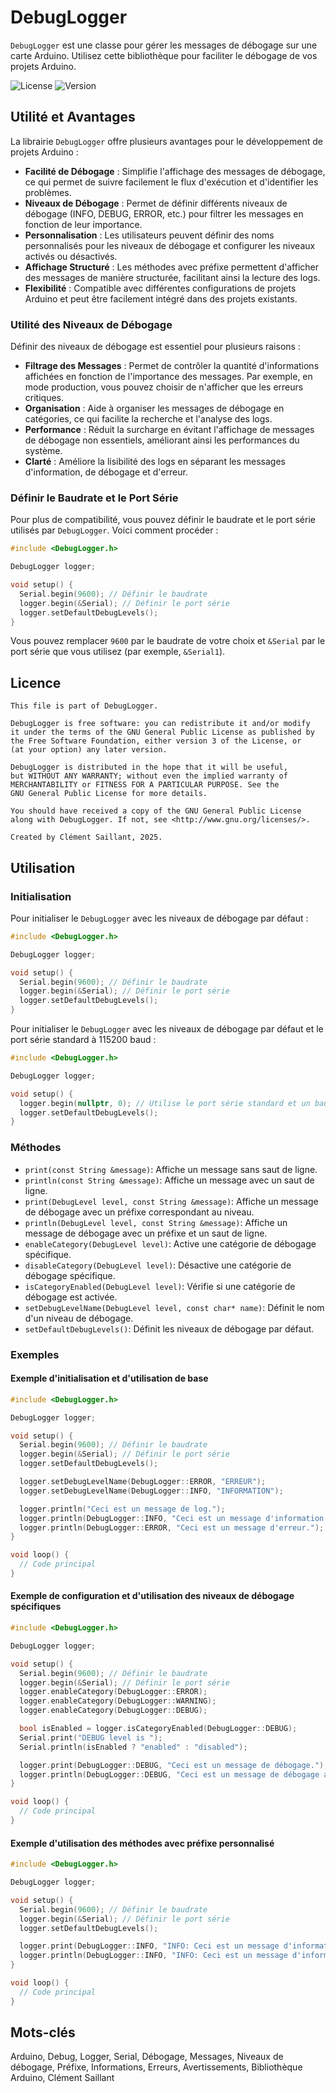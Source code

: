 # DebugLogger

`DebugLogger` est une classe pour gérer les messages de débogage sur une carte Arduino. Utilisez cette bibliothèque pour faciliter le débogage de vos projets Arduino.

![License](https://img.shields.io/badge/license-GPLv3-blue.svg)
![Version](https://img.shields.io/badge/version-1.0.0-brightgreen.svg)

## Utilité et Avantages

La librairie `DebugLogger` offre plusieurs avantages pour le développement de projets Arduino :

- **Facilité de Débogage** : Simplifie l'affichage des messages de débogage, ce qui permet de suivre facilement le flux d'exécution et d'identifier les problèmes.
- **Niveaux de Débogage** : Permet de définir différents niveaux de débogage (INFO, DEBUG, ERROR, etc.) pour filtrer les messages en fonction de leur importance.
- **Personnalisation** : Les utilisateurs peuvent définir des noms personnalisés pour les niveaux de débogage et configurer les niveaux activés ou désactivés.
- **Affichage Structuré** : Les méthodes avec préfixe permettent d'afficher des messages de manière structurée, facilitant ainsi la lecture des logs.
- **Flexibilité** : Compatible avec différentes configurations de projets Arduino et peut être facilement intégré dans des projets existants.

### Utilité des Niveaux de Débogage

Définir des niveaux de débogage est essentiel pour plusieurs raisons :

- **Filtrage des Messages** : Permet de contrôler la quantité d'informations affichées en fonction de l'importance des messages. Par exemple, en mode production, vous pouvez choisir de n'afficher que les erreurs critiques.
- **Organisation** : Aide à organiser les messages de débogage en catégories, ce qui facilite la recherche et l'analyse des logs.
- **Performance** : Réduit la surcharge en évitant l'affichage de messages de débogage non essentiels, améliorant ainsi les performances du système.
- **Clarté** : Améliore la lisibilité des logs en séparant les messages d'information, de débogage et d'erreur.

### Définir le Baudrate et le Port Série

Pour plus de compatibilité, vous pouvez définir le baudrate et le port série utilisés par `DebugLogger`. Voici comment procéder :

```cpp
#include <DebugLogger.h>

DebugLogger logger;

void setup() {
  Serial.begin(9600); // Définir le baudrate
  logger.begin(&Serial); // Définir le port série
  logger.setDefaultDebugLevels();
}
```

Vous pouvez remplacer `9600` par le baudrate de votre choix et `&Serial` par le port série que vous utilisez (par exemple, `&Serial1`).

## Licence

```plaintext
This file is part of DebugLogger.

DebugLogger is free software: you can redistribute it and/or modify
it under the terms of the GNU General Public License as published by
the Free Software Foundation, either version 3 of the License, or
(at your option) any later version.

DebugLogger is distributed in the hope that it will be useful,
but WITHOUT ANY WARRANTY; without even the implied warranty of
MERCHANTABILITY or FITNESS FOR A PARTICULAR PURPOSE. See the
GNU General Public License for more details.

You should have received a copy of the GNU General Public License
along with DebugLogger. If not, see <http://www.gnu.org/licenses/>.

Created by Clément Saillant, 2025.
```

## Utilisation

### Initialisation

Pour initialiser le `DebugLogger` avec les niveaux de débogage par défaut :

```cpp
#include <DebugLogger.h>

DebugLogger logger;

void setup() {
  Serial.begin(9600); // Définir le baudrate
  logger.begin(&Serial); // Définir le port série
  logger.setDefaultDebugLevels();
}
```

Pour initialiser le `DebugLogger` avec les niveaux de débogage par défaut et le port série standard à 115200 baud :

```cpp
#include <DebugLogger.h>

DebugLogger logger;

void setup() {
  logger.begin(nullptr, 0); // Utilise le port série standard et un baudrate de 115200
  logger.setDefaultDebugLevels();
}
```

### Méthodes

- `print(const String &message)`: Affiche un message sans saut de ligne.
- `println(const String &message)`: Affiche un message avec un saut de ligne.
- `print(DebugLevel level, const String &message)`: Affiche un message de débogage avec un préfixe correspondant au niveau.
- `println(DebugLevel level, const String &message)`: Affiche un message de débogage avec un préfixe et un saut de ligne.
- `enableCategory(DebugLevel level)`: Active une catégorie de débogage spécifique.
- `disableCategory(DebugLevel level)`: Désactive une catégorie de débogage spécifique.
- `isCategoryEnabled(DebugLevel level)`: Vérifie si une catégorie de débogage est activée.
- `setDebugLevelName(DebugLevel level, const char* name)`: Définit le nom d'un niveau de débogage.
- `setDefaultDebugLevels()`: Définit les niveaux de débogage par défaut.

### Exemples

#### Exemple d'initialisation et d'utilisation de base

```cpp
#include <DebugLogger.h>

DebugLogger logger;

void setup() {
  Serial.begin(9600); // Définir le baudrate
  logger.begin(&Serial); // Définir le port série
  logger.setDefaultDebugLevels();

  logger.setDebugLevelName(DebugLogger::ERROR, "ERREUR");
  logger.setDebugLevelName(DebugLogger::INFO, "INFORMATION");

  logger.println("Ceci est un message de log.");
  logger.println(DebugLogger::INFO, "Ceci est un message d'information.");
  logger.println(DebugLogger::ERROR, "Ceci est un message d'erreur.");
}

void loop() {
  // Code principal
}
```

#### Exemple de configuration et d'utilisation des niveaux de débogage spécifiques

```cpp
#include <DebugLogger.h>

DebugLogger logger;

void setup() {
  Serial.begin(9600); // Définir le baudrate
  logger.begin(&Serial); // Définir le port série
  logger.enableCategory(DebugLogger::ERROR);
  logger.enableCategory(DebugLogger::WARNING);
  logger.enableCategory(DebugLogger::DEBUG);

  bool isEnabled = logger.isCategoryEnabled(DebugLogger::DEBUG);
  Serial.print("DEBUG level is ");
  Serial.println(isEnabled ? "enabled" : "disabled");

  logger.print(DebugLogger::DEBUG, "Ceci est un message de débogage.");
  logger.println(DebugLogger::DEBUG, "Ceci est un message de débogage avec saut de ligne.");
}

void loop() {
  // Code principal
}
```

#### Exemple d'utilisation des méthodes avec préfixe personnalisé

```cpp
#include <DebugLogger.h>

DebugLogger logger;

void setup() {
  Serial.begin(9600); // Définir le baudrate
  logger.begin(&Serial); // Définir le port série
  logger.setDefaultDebugLevels();

  logger.print(DebugLogger::INFO, "INFO: Ceci est un message d'information.");
  logger.println(DebugLogger::INFO, "INFO: Ceci est un message d'information avec saut de ligne.");
}

void loop() {
  // Code principal
}
```

## Mots-clés

Arduino, Debug, Logger, Serial, Débogage, Messages, Niveaux de débogage, Préfixe, Informations, Erreurs, Avertissements, Bibliothèque Arduino, Clément Saillant

